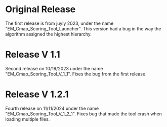 # Original Release
The first release is from juyly 2023, under the name "EM_Cmap_Scoring_Tool_Launcher". This version had a bug in the way the algorithm assigned the highest hierarchy.
# Release V 1.1
Second release on 10/19/2023 under the name "EM_Cmap_Scoring_Tool_V_1_1". Fixes the bug from the first release. 
# Release V 1.2.1
Fourth release on 11/11/2024 under the name "EM_Cmao_Scoring_Tool_V_1_2_1". Fixes bug that made the tool crash when loading multiple files.
